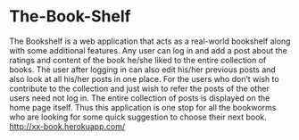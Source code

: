 # The-Book-Shelf
The Bookshelf is a web application that acts as a real-world bookshelf along with some additional features. Any user can log in and add a post about the ratings and content of the book he/she liked to the entire collection of books. The user after logging in can also edit his/her previous posts and also look at all his/her posts in one place. For the users who don’t wish to contribute to the collection and just wish to refer the posts of the other users need not log in. The entire collection of posts is displayed on the home page itself.
Thus this application is one stop for all the bookworms who are looking for some quick suggestion to choose their next book.
http://xx-book.herokuapp.com/
